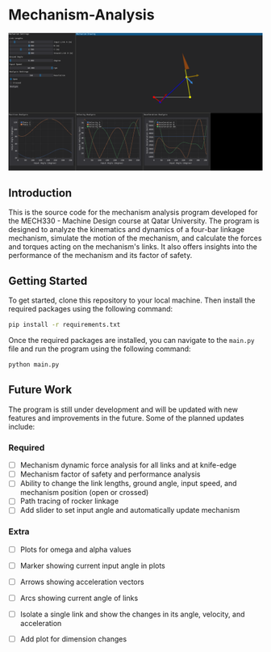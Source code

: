 # Mechanism-Analysis

![Project cover photo showing a four-bar linkage mechanism](cover.png)

## Introduction

This is the source code for the mechanism analysis program developed for the MECH330 - Machine Design course at Qatar University. The program is designed to analyze the kinematics and dynamics of a four-bar linkage mechanism, simulate the motion of the mechanism, and calculate the forces and torques acting on the mechanism's links. It also offers insights into the performance of the mechanism and its factor of safety.

## Getting Started

To get started, clone this repository to your local machine. Then install the required packages using the following command:

```bash
pip install -r requirements.txt
```

Once the required packages are installed, you can navigate to the `main.py` file and run the program using the following command:

```bash
python main.py
```

## Future Work

The program is still under development and will be updated with new features and improvements in the future. Some of the planned updates include:

### Required
- [ ] Mechanism dynamic force analysis for all links and at knife-edge
- [ ] Mechanism factor of safety and performance analysis
- [ ] Ability to change the link lengths, ground angle, input speed, and mechanism position (open or crossed)
- [ ] Path tracing of rocker linkage
- [ ] Add slider to set input angle and automatically update mechanism

### Extra
- [ ] Plots for omega and alpha values
- [ ] Marker showing current input angle in plots
- [ ] Arrows showing acceleration vectors
- [ ] Arcs showing current angle of links
- [ ] Isolate a single link and show the changes in its angle, velocity, and acceleration
- [ ] Add plot for dimension changes

